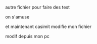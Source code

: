autre fichier pour faire des test

on s'amuse 

et maintenant casimit modifie mon fichier

modif depuis mon pc
